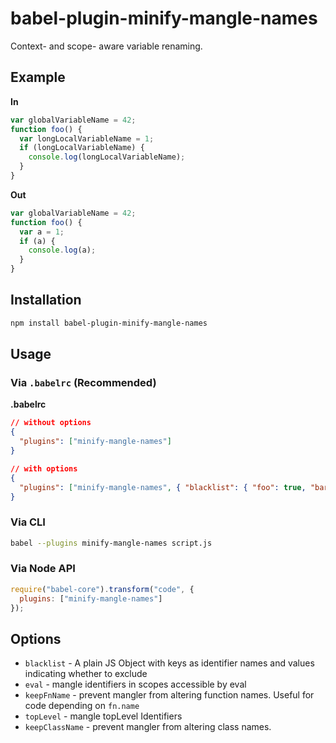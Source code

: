 # babel-plugin-minify-mangle-names

Context- and scope- aware variable renaming.

## Example

**In**

```javascript
var globalVariableName = 42;
function foo() {
  var longLocalVariableName = 1;
  if (longLocalVariableName) {
    console.log(longLocalVariableName);
  }
}
```

**Out**

```javascript
var globalVariableName = 42;
function foo() {
  var a = 1;
  if (a) {
    console.log(a);
  }
}
```

## Installation

```sh
npm install babel-plugin-minify-mangle-names
```

## Usage

### Via `.babelrc` (Recommended)

**.babelrc**

```json
// without options
{
  "plugins": ["minify-mangle-names"]
}
```

```json
// with options
{
  "plugins": ["minify-mangle-names", { "blacklist": { "foo": true, "bar": true} }]
}
```

### Via CLI

```sh
babel --plugins minify-mangle-names script.js
```

### Via Node API

```javascript
require("babel-core").transform("code", {
  plugins: ["minify-mangle-names"]
});
```

## Options

+ `blacklist` - A plain JS Object with keys as identifier names and values indicating whether to exclude
+ `eval` - mangle identifiers in scopes accessible by eval
+ `keepFnName` - prevent mangler from altering function names. Useful for code depending on `fn.name`
+ `topLevel` - mangle topLevel Identifiers
+ `keepClassName` - prevent mangler from altering class names.
